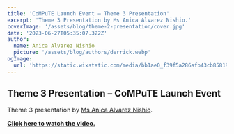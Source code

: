 ```yaml
---
title: 'CoMPuTE Launch Event – Theme 3 Presentation'
excerpt: 'Theme 3 Presentation by Ms Anica Alvarez Nishio.'
coverImage: '/assets/blog/theme-2-presentation/cover.jpg'
date: '2023-06-27T05:35:07.322Z'
author:
  name: Anica Alvarez Nishio
  picture: '/assets/blog/authors/derrick.webp'
ogImage:
  url: 'https://static.wixstatic.com/media/bb1ae0_f39f5a286afb43cb85819118377f5ab7~mv2.jpeg/v1/fill/w_644,h_680,al_c,q_85,usm_0.66_1.00_0.01,enc_auto/_MG_1502%20cropped.jpeg'
---
```


## Theme 3 Presentation – CoMPuTE Launch Event

Theme 3 presentation by [Ms Anica Alvarez Nishio](https://www.anicaalvareznishio.com/).

**[Click here to watch the video.](https://youtu.be/7njNTOctGsY)**